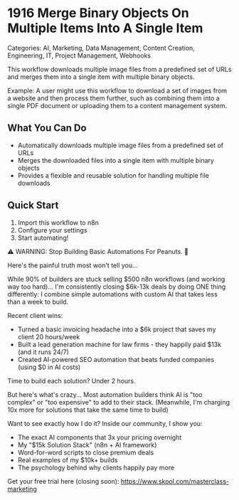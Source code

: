 # 1916 Merge Binary Objects On Multiple Items Into A Single Item

Categories: AI, Marketing, Data Management, Content Creation, Engineering, IT, Project Management, Webhooks

This workflow downloads multiple image files from a predefined set of URLs and merges them into a single item with multiple binary objects.

Example: A user might use this workflow to download a set of images from a website and then process them further, such as combining them into a single PDF document or uploading them to a content management system.

## What You Can Do
- Automatically downloads multiple image files from a predefined set of URLs
- Merges the downloaded files into a single item with multiple binary objects
- Provides a flexible and reusable solution for handling multiple file downloads

## Quick Start
1. Import this workflow to n8n
2. Configure your settings
3. Start automating!

⚠️ WARNING: Stop Building Basic Automations For Peanuts. 🚫

Here's the painful truth most won't tell you...

While 90% of builders are stuck selling $500 n8n workflows (and working way too hard)...
I'm consistently closing $6k-13k deals by doing ONE thing differently:
I combine simple automations with custom AI that takes less than a week to build.

Recent client wins:
* Turned a basic invoicing headache into a $6k project that saves my client 20 hours/week
* Built a lead generation machine for law firms - they happily paid $13k (and it runs 24/7)
* Created AI-powered SEO automation that beats funded companies (using $0 in AI costs)

Time to build each solution? Under 2 hours.

But here's what's crazy...
Most automation builders think AI is "too complex" or "too expensive" to add to their stack.
(Meanwhile, I'm charging 10x more for solutions that take the same time to build)

Want to see exactly how I do it?
Inside our community, I show you:
* The exact AI components that 3x your pricing overnight
* My "$15k Solution Stack" (n8n + AI framework)
* Word-for-word scripts to close premium deals
* Real examples of my $10k+ builds
* The psychology behind why clients happily pay more

Get your free trial here (closing soon): https://www.skool.com/masterclass-marketing
